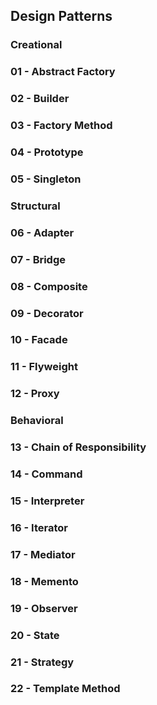 ## Design Patterns

### Creational

### 01 - Abstract Factory

### 02 - Builder

### 03 - Factory Method

### 04 - Prototype

### 05 - Singleton

### Structural

### 06 - Adapter

### 07 - Bridge

### 08 - Composite

### 09 - Decorator

### 10 - Facade

### 11 - Flyweight

### 12 - Proxy

### Behavioral

### 13 - Chain of Responsibility

### 14 - Command

### 15 - Interpreter

### 16 - Iterator

### 17 - Mediator

### 18 - Memento

### 19 - Observer

### 20 - State

### 21 - Strategy

### 22 - Template Method